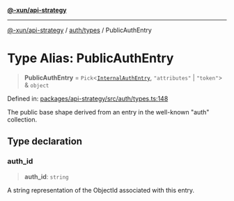 [**@-xun/api-strategy**](../../../README.md)

***

[@-xun/api-strategy](../../../README.md) / [auth/types](../README.md) / PublicAuthEntry

# Type Alias: PublicAuthEntry

> **PublicAuthEntry** = `Pick`\<[`InternalAuthEntry`](InternalAuthEntry.md), `"attributes"` \| `"token"`\> & `object`

Defined in: [packages/api-strategy/src/auth/types.ts:148](https://github.com/Xunnamius/api-utils/blob/52a8c73e7bc88df6639a2fe1c2313f726aa468a9/packages/api-strategy/src/auth/types.ts#L148)

The public base shape derived from an entry in the well-known "auth"
collection.

## Type declaration

### auth\_id

> **auth\_id**: `string`

A string representation of the ObjectId associated with this entry.
